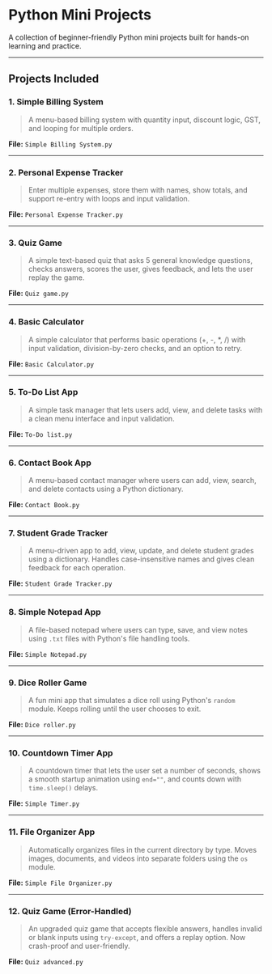 # Python Mini Projects

A collection of beginner-friendly Python mini projects built for hands-on learning and practice.

---

## Projects Included

### 1. Simple Billing System
> A menu-based billing system with quantity input, discount logic, GST, and looping for multiple orders.

**File:** `Simple Billing System.py`

---

### 2. Personal Expense Tracker
> Enter multiple expenses, store them with names, show totals, and support re-entry with loops and input validation.

**File:** `Personal Expense Tracker.py`

---

### 3. Quiz Game
> A simple text-based quiz that asks 5 general knowledge questions, checks answers, scores the user, gives feedback, and lets the user replay the game.

**File:** `Quiz game.py`

---

### 4. Basic Calculator
> A simple calculator that performs basic operations (+, -, *, /) with input validation, division-by-zero checks, and an option to retry.

**File:** `Basic Calculator.py`

---

### 5. To-Do List App
> A simple task manager that lets users add, view, and delete tasks with a clean menu interface and input validation.

**File:** `To-Do list.py`

---

### 6. Contact Book App
> A menu-based contact manager where users can add, view, search, and delete contacts using a Python dictionary.

**File:** `Contact Book.py`

---

### 7. Student Grade Tracker
> A menu-driven app to add, view, update, and delete student grades using a dictionary. Handles case-insensitive names and gives clean feedback for each operation.

**File:** `Student Grade Tracker.py`

---

### 8. Simple Notepad App
> A file-based notepad where users can type, save, and view notes using `.txt` files with Python's file handling tools.

**File:** `Simple Notepad.py`

---

### 9. Dice Roller Game
> A fun mini app that simulates a dice roll using Python's `random` module. Keeps rolling until the user chooses to exit.

**File:** `Dice roller.py`

---

### 10. Countdown Timer App
> A countdown timer that lets the user set a number of seconds, shows a smooth startup animation using `end=""`, and counts down with `time.sleep()` delays.

**File:** `Simple Timer.py`

---

### 11. File Organizer App
> Automatically organizes files in the current directory by type. Moves images, documents, and videos into separate folders using the `os` module.

**File:** `Simple File Organizer.py`

---

### 12. Quiz Game (Error-Handled)
> An upgraded quiz game that accepts flexible answers, handles invalid or blank inputs using `try-except`, and offers a replay option. Now crash-proof and user-friendly.

**File:** `Quiz advanced.py`
